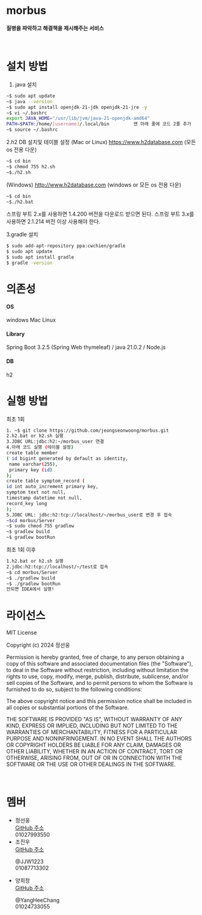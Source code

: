 # morbus
<b>질병을 파악하고 해결책을 제시해주는 서비스</b>
<p><br></p>

# 설치 방법

1. java 설치
```sh
~$ sudo apt update
~$ java --version
~$ sudo apt install openjdk-21-jdk openjdk-21-jre -y
~$ vi ~/.bashrc
export JAVA_HOME="/usr/lib/jvm/java-21-openjdk-amd64"
PATH=$PATH:/home/[username]/.local/bin         맨 아래 줄에 코드 2줄 추가
~$ source ~/.bashrc
```

2.h2 DB 설치및 테이블 설정
(Mac or Linux) https://www.h2database.com (모든 os 전용 다운)
```sh
~$ cd bin
~$ chmod 755 h2.sh
~$./h2.sh
```
(Windows) http://www.h2database.com (windows or 모든 os 전용 다운)
```sh
~$ cd bin
~$./h2.bat
```
스프링 부트 2.x를 사용하면 1.4.200 버전을 다운로드 받으면 된다.
스프링 부트 3.x를 사용하면 2.1.214 버전 이상 사용해야 한다.

3.gradle 설치
```sh
$ sudo add-apt-repository ppa:cwchien/gradle
$ sudo apt update
$ sudo apt install gradle
$ gradle -version
```

# 의존성
<h4>OS</h4>
windows Mac Linux

<h4>Library</h4>
Spring Boot 3.2.5 (Spring Web thymeleaf) / java 21.0.2 / Node.js

<h4>DB</h4>
h2

# 실행 방법
최초 1회
```sh
1. ~$ git clone https://github.com/jeongseonwoong/morbus.git
2.h2.bat or h2.sh 실행
3.JDBC URL:jdbc:h2:~/morbus_user 연결
4.아래 코드 실행 (테이블 설정)
create table member
( id bigint generated by default as identity,
 name varchar(255),
 primary key (id)
);
create table symptom_record (
id int auto_increment primary key,
symptom text not null,
timestamp datetime not null,
record_key long
); 
5.JDBC URL: jdbc:h2:tcp://localhost/~/morbus_user로 변경 후 접속
~$cd morbus/Server
~$ sudo chmod 755 gradlew
~$ gradlew build
~$ gradlew bootRun
```
최초 1회 이후
```sh
1.h2.bat or h2.sh 실행
2.jdbc:h2:tcp://localhost/~/test로 접속
~$ cd morbus/Server
~$ ./gradlew build	
~$ ./gradlew bootRun
안되면 IDEA에서 실행!

```

# 라이선스
MIT License

Copyright (c) 2024 정선웅

Permission is hereby granted, free of charge, to any person obtaining a copy
of this software and associated documentation files (the "Software"), to deal
in the Software without restriction, including without limitation the rights
to use, copy, modify, merge, publish, distribute, sublicense, and/or sell
copies of the Software, and to permit persons to whom the Software is
furnished to do so, subject to the following conditions:

The above copyright notice and this permission notice shall be included in all
copies or substantial portions of the Software.

THE SOFTWARE IS PROVIDED "AS IS", WITHOUT WARRANTY OF ANY KIND, EXPRESS OR
IMPLIED, INCLUDING BUT NOT LIMITED TO THE WARRANTIES OF MERCHANTABILITY,
FITNESS FOR A PARTICULAR PURPOSE AND NONINFRINGEMENT. IN NO EVENT SHALL THE
AUTHORS OR COPYRIGHT HOLDERS BE LIABLE FOR ANY CLAIM, DAMAGES OR OTHER
LIABILITY, WHETHER IN AN ACTION OF CONTRACT, TORT OR OTHERWISE, ARISING FROM,
OUT OF OR IN CONNECTION WITH THE SOFTWARE OR THE USE OR OTHER DEALINGS IN THE
SOFTWARE.
<p><br></p>

# 멤버
<ul>
  <li>정선웅</li>
  <a href="https://github.com/jeongseonwoong">GitHub 주소</a>
  <br>01027993550
  <li>조진우</li>
  <a href="https://github.com/JJW1223">GitHub 주소</a>
  <p> @JJW1223 <br>01087713302 </p>
  <li>양희창</li>
  <a href="https://github.com/YangHeeChang">GitHub 주소</a>
  <p>@YangHeeChang <br>01024733055 </p>
</ul>
